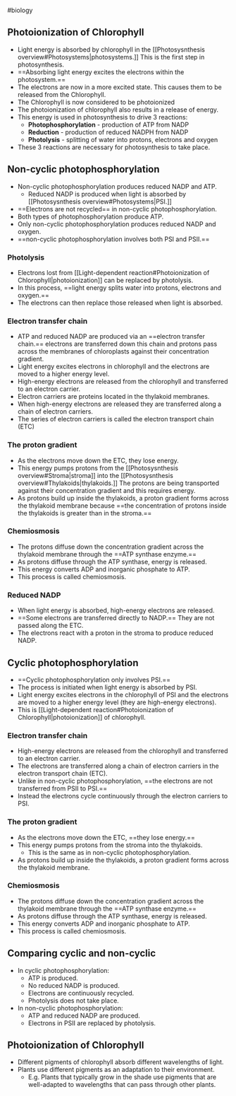 #biology
## Photoionization of Chlorophyll
* Light energy is absorbed by chlorophyll in the [[Photosysnthesis overview#Photosystems|photosystems.]] This is the first step in photosynthesis.
* ==Absorbing light energy excites the electrons within the photosystem.==
* The electrons are now in a more excited state. This causes them to be released from the Chlorophyll.
* The Chlorophyll is now considered to be photoionized
* The photoionization of chlorophyll also results in a release of energy.
* This energy is used in photosynthesis to drive 3 reactions:
    * **Photophosphorylation** - production of ATP from NADP
    * **Reduction** - production of reduced NADPH from NADP
    * **Photolysis** - splitting of water into protons, electrons and oxygen
* These 3 reactions are necessary for photosynthesis to take place.

## Non-cyclic photophosphorylation
- Non-cyclic photophosphorylation produces reduced NADP and ATP.
    - Reduced NADP is produced when light is absorbed by [[Photosysnthesis overview#Photosystems|PSI.]]
- ==Electrons are not recycled== in non-cyclic photophosphorylation.
- Both types of photophosphorylation produce ATP.
- Only non-cyclic photophosphorylation produces reduced NADP and oxygen.
- ==non-cyclic photophosphorylation involves both PSI and PSII.==

### Photolysis
- Electrons lost from [[Light-dependent reaction#Photoionization of Chlorophyll|photoionization]] can be replaced by photolysis.
- In this process, ==light energy splits water into protons, electrons and oxygen.==
- The electrons can then replace those released when light is absorbed.
<!--SR:!2023-02-06,3,250-->

### Electron transfer chain
* ATP and reduced NADP are produced via an ==electron transfer chain.== electrons are transferred down this chain and protons pass across the membranes of chloroplasts against their concentration gradient.
* Light energy excites electrons in chlorophyll and the electrons are moved to a higher energy level.
* High-energy electrons are released from the chlorophyll and transferred to an electron carrier.
* Electron carriers are proteins located in the thylakoid membranes.
* When high-energy electrons are released they are transferred along a chain of electron carriers.
* The series of electron carriers is called the electron transport chain (ETC)

### The proton gradient
* As the electrons move down the ETC, they lose energy.
* This energy pumps protons from the [[Photosysnthesis overview#Stroma|stroma]] into the [[Photosysnthesis overview#Thylakoids|thylakoids.]] The protons are being transported against their concentration gradient and this requires energy.
* As protons build up inside the thylakoids, a proton gradient forms across the thylakoid membrane because ==the concentration of protons inside the thylakoids is greater than in the stroma.==
<!--SR:!2023-02-04,1,230-->

### Chemiosmosis
* The protons diffuse down the concentration gradient across the thylakoid membrane through the ==ATP synthase enzyme.==
* As protons diffuse through the ATP synthase, energy is released.
* This energy converts ADP and inorganic phosphate to ATP.
* This process is called chemiosmosis.
<!--SR:!2023-02-04,1,230-->

### Reduced NADP
- When light energy is absorbed, high-energy electrons are released.
- ==Some electrons are transferred directly to NADP.== They are not passed along the ETC.
- The electrons react with a proton in the stroma to produce reduced NADP.

## Cyclic photophosphorylation
- ==Cyclic photophosphorylation only involves PSI.==
- The process is initiated when light energy is absorbed by PSI.
- Light energy excites electrons in the chlorophyll of PSI and the electrons are moved to a higher energy level (they are high-energy electrons).
- This is [[Light-dependent reaction#Photoionization of Chlorophyll|photoionization]] of chlorophyll.

### Electron transfer chain
-  High-energy electrons are released from the chlorophyll and transferred to an electron carrier.
- The electrons are transferred along a chain of electron carriers in the electron transport chain (ETC).
- Unlike in non-cyclic photophosphorylation, ==the electrons are not transferred from PSII to PSI.==
- Instead the electrons cycle continuously through the electron carriers to PSI.

### The proton gradient
- As the electrons move down the ETC, ==they lose energy.==
- This energy pumps protons from the stroma into the thylakoids.
    -   This is the same as in non-cyclic photophosphorylation.
- As protons build up inside the thylakoids, a proton gradient forms across the thylakoid membrane.
<!--SR:!2023-02-07,4,270-->

### Chemiosmosis
* The protons diffuse down the concentration gradient across the thylakoid membrane through the ==ATP synthase enzyme.==
* As protons diffuse through the ATP synthase, energy is released.
* This energy converts ADP and inorganic phosphate to ATP.
* This process is called chemiosmosis.
<!--SR:!2023-02-04,1,230-->

## Comparing cyclic and non-cyclic
- In cyclic photophosphorylation:
    - ATP is produced.
    - No reduced NADP is produced.
    - Electrons are continuously recycled.
    - Photolysis does not take place.
- In non-cyclic photophosphorylation:
    - ATP and reduced NADP are produced.
    - Electrons in PSII are replaced by photolysis.

## Photoionization of Chlorophyll
- Different pigments of chlorophyll absorb different wavelengths of light.
- Plants use different pigments as an adaptation to their environment.
    - E.g. Plants that typically grow in the shade use pigments that are well-adapted to wavelengths that can pass through other plants.